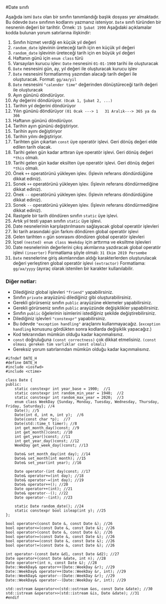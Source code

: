 #Date sınıfı

Aşağıda ismi `Date` olan bir sınıfın tanımlandığı başlık dosyası yer almaktadır. 
Bu ödevde `Date` sınıfının kodlarını yazmanız isteniyor.
`Date` sınıfı türünden bir nesnenin değeri bir tarihtir. Örnek: `15 Şubat 1998`
Aşağıdaki açıklamalar kodda bulunan yorum satırlarına ilişkindir:

1. Sınıfın hizmet verdiği en küçük yıl değeri
2. `random_date` işlevinin üreteceği tarih için en küçük yıl değeri
3. `random_date` işlevinin üreteceği tarih için en büyük yıl değeri
4.  Haftanın günü için `enum class` türü
5. Varsayılan kurucu işlev: `Date` nesnesini `01-01-1900` tarihi ile oluşturacak
6. `Date` nesnesini gün, ay, yıl değeri ile oluşturacak kurucu işlev
7. `Date` nesnesini formatlanmış  yazından alacağı tarih değeri ile oluşturacak. Format: `gg/aa/yil`
8. `Date` nesnesini `"calender time"` değerinden dönüştüreceği tarih değeri ile oluşturacak
9. Ayın gününü döndürüyor.
10. Ay değerini döndürüyor. `(Ocak 1, Şubat 2, ...)`
11. Tarihin yıl değerini döndürüyor
12. Yılın gününü döndürüyor `(01 Ocak ---> 1   31 Aralık---> 365 ya da 366`
13. Haftanın gününü döndürüyor.
14. Tarihin ayın gününü değiştiriyor.
15. Tarihin ayını değiştiriyor
16. Tarihin yılını değiştiriyor.
17. Tarihten gün çıkartan `const` üye operatör işlevi. Geri dönüş değeri elde edilen tarih olacak.
18. Tarihi gelen gün kadar arttıran üye operatör işlevi. Geri dönüş değeri `*this` olmalı.
19. Tarihi gelen gün kadar eksilten üye operatör işlevi. Geri dönüş değeri `*this` olmalı.
20. Önek `++` operatörünü yükleyen işlev. (İşlevin referans döndürdüğüne dikkat ediniz). 
21. Sonek `++` operatörünü yükleyen işlev. (İşlevin referans döndürmediğine dikkat ediniz). 
22. Önek `--` operatörünü yükleyen işlev. (İşlevin referans döndürdüğüne dikkat ediniz). 
23. Sonek `--` operatörünü yükleyen işlev. (İşlevin referans döndürmediğine dikkat ediniz). 
24. Rastgele bir tarih döndüren sınıfın `static` üye işlevi.
25. Artık yıl testi yapan sınıfın `static` üye işlevi.
26. Date nesnelerinin karşılaştırılmasını sağlayacak global operatör işlevleri
27. İki tarih arasındaki gün farkını döndüren global operatör işlevi
28. Gelen tarihten `n` gün sonrasını döndüren global operatör işlevleri
29. İçsel `(nested) enum class Weekday` için arttırma ve eksiltme işlevleri
30. Date nesnelerinin değerlerini çıkış akımlarına yazdıracak global operatör işlevi `(inserter)`
Formatlama şöyle olmalı:  `31 Ekim 2019 Persembe`
31. `Date` nesnelerine giriş akımlarından aldığı karakterlerden oluşturulacak değeri yerleştiren global operatör işlevi `(extractor)`
Formatlama: `gg/aa/yyyy` (ayıraç olarak istenilen bir karakter kullanılabilir.

### Diğer notlar:
* Dilediğiniz global işlevleri `"friend"` yapabilirsiniz.
* Sınıfın `private` arayüzünü dilediğiniz gibi oluşturabilirsiniz.
* Gerekli görürseniz sınıfın `public` arayüzüne eklemeler yapabilirsiniz.
* Gerekli görürseniz sınıfın `public` arayüzünde değişiklikler yapabilirsiniz.
* Sınıfın `public` öğelerinin isimlerini istediğiniz şekilde değiştirebilirsiniz.
* Dilediğiniz işlevleri `"constexpr"` yapabilirsiniz.
* Bu ödevde `"exception handling"` araçlarını kullanmayacağız. (`exception handling` konusunu gördükten sonra kodlarda değişiklik yapacağız.)
* Kod tekrarından mümkün olduğu kadar kaçınmalısınız.
* `const` doğruluğuna `(const correctness)` çok dikkat etmelisiniz. `(const olması gereken tüm varlıklar const olmalı)`
* Gereksiz yorum satırlarından mümkün olduğu kadar kaçınmalısınız.


```
#ifndef DATE_H
#define DATE_H
#include <iosfwd>
#include <ctime>

class Date {
public:
	static constexpr int year_base = 1900;  //1
	static constexpr int random_min_year = 1940;  //2
	static constexpr int random_max_year = 2020;  //3
	enum class WeekDay {Sunday, Monday, Tuesday, Wednesday, Thursday, Friday, Saturday}; //4
	Date(); //5 
	Date(int d, int m, int y);  //6
	Date(const char *p);  //7
	Date(std::time_t timer); //8
	int get_month_day()const; //9
	int get_month()const; //10
	int get_year()const; //11
	int get_year_day()const; //12
	WeekDay get_week_day()const; //13

	Date& set_month_day(int day); //14
	Date& set_month(int month); //15
	Date& set_year(int year); //16

	Date operator-(int day)const; //17
	Date& operator+=(int day); //18
	Date& operator-=(int day); //19
	Date& operator++(); //20
	Date operator++(int); //21
	Date& operator--(); //22
	Date operator--(int); //23

	static Date random_date(); //24
	static constexpr bool isleap(int y); //25
};

bool operator<(const Date &, const Date &); //26
bool operator<=(const Date &, const Date &); //26
bool operator>(const Date &, const Date &); //26
bool operator>=(const Date &, const Date &); //26
bool operator==(const Date &, const Date &); //26
bool operator!=(const Date &, const Date &); //26

int operator-(const Date &d1, const Date &d2); //27
Date operator+(const Date &date, int n); //28
Date operator+(int n, const Date &); //28
Date::WeekDay& operator++(Date::WeekDay &r); //29
Date::WeekDay& operator++(Date::WeekDay &r, int); //29
Date::WeekDay& operator--(Date::WeekDay &r); //29
Date::WeekDay& operator--(Date::WeekDay &r, int); //29

std::ostream &operator<<(std::ostream &os, const Date &date); //30
std::istream &operator>>(std::istream &is, Date &date); //31
#endif
```
